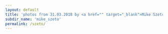 ```yaml
---
layout: default
title: 'photos from 31.03.2018 by <a href="" target="_blank">Mike Szeto</a>'
subdir_name: 'mike_szeto'
permalink: /szeto/
---
```

